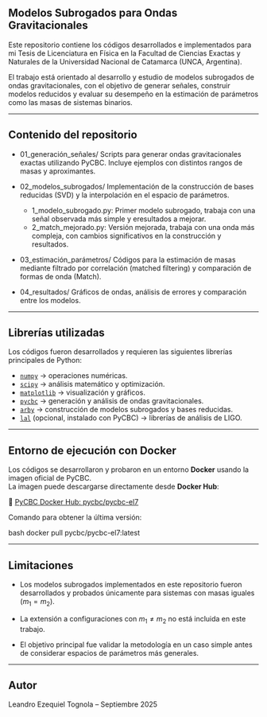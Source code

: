 ## Modelos Subrogados para Ondas Gravitacionales

Este repositorio contiene los códigos desarrollados e implementados para mi Tesis de Licenciatura en Física en la Facultad de Ciencias Exactas y Naturales de la Universidad Nacional de Catamarca (UNCA, Argentina).

El trabajo está orientado al desarrollo y estudio de modelos subrogados de ondas gravitacionales, con el objetivo de generar señales, construir modelos reducidos y evaluar su desempeño en la estimación de parámetros como las masas de sistemas binarios.

---

## Contenido del repositorio

- 01_generación_señales/
Scripts para generar ondas gravitacionales exactas utilizando PyCBC. Incluye ejemplos con distintos rangos de masas y aproximantes.

- 02_modelos_subrogados/
Implementación de la construcción de bases reducidas (SVD) y la interpolación en el espacio de parámetros.

  - 1_modelo_subrogado.py: Primer modelo subrogado, trabaja con una señal observada más simple y eresultados a mejorar.
  - 2_match_mejorado.py: Versión mejorada, trabaja con una onda más compleja, con cambios significativos en la construcción y resultados.

- 03_estimación_parámetros/
Códigos para la estimación de masas mediante filtrado por correlación (matched filtering) y comparación de formas de onda (Match).

- 04_resultados/
Gráficos de ondas, análisis de errores y comparación entre los modelos.

---

##  Librerías utilizadas

Los códigos fueron desarrollados y requieren las siguientes librerías principales de Python:

- [`numpy`](https://numpy.org/) → operaciones numéricas.
- [`scipy`](https://scipy.org/) → análisis matemático y optimización.
- [`matplotlib`](https://matplotlib.org/) → visualización y gráficos.
- [`pycbc`](https://pycbc.org/) → generación y análisis de ondas gravitacionales.
- [`arby`](https://github.com/ligo-cbc/arby) → construcción de modelos subrogados y bases reducidas.
- [`lal`](https://lscsoft.docs.ligo.org/lalsuite/lal/) (opcional, instalado con PyCBC) → librerías de análisis de LIGO.

---

## Entorno de ejecución con Docker

Los códigos se desarrollaron y probaron en un entorno **Docker** usando la imagen oficial de PyCBC.  
La imagen puede descargarse directamente desde **Docker Hub**:  

🔗 [PyCBC Docker Hub: pycbc/pycbc-el7](https://hub.docker.com/r/pycbc/pycbc-el7)  

Comando para obtener la última versión:  

bash docker pull pycbc/pycbc-el7:latest

---

## Limitaciones

- Los modelos subrogados implementados en este repositorio fueron desarrollados y probados únicamente para sistemas con masas iguales ($m_1 = m_2$).

- La extensión a configuraciones con $m_1 \neq m_2$ no está incluida en este trabajo.

- El objetivo principal fue validar la metodología en un caso simple antes de considerar espacios de parámetros más generales.

---

## Autor

Leandro Ezequiel Tognola – Septiembre 2025

